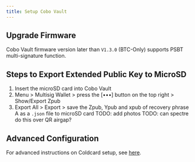 ```yaml
---
title: Setup Cobo Vault
---
```


## Upgrade Firmware
Cobo Vault firmware version later than `V1.3.0` (BTC-Only) supports PSBT multi-signature function.

## Steps to Export Extended Public Key to MicroSD
1. Insert the microSD card into Cobo Vault
2. Menu > Multisig Wallet > press the [•••] button on the top right > Show/Export Zpub
3. Export All > Export > save the Zpub, Ypub and xpub of recovery phrase A as a `.json` file to microSD card
TODO: add photos
TODO: can spectre do this over QR airgap?


## Advanced Configuration
For advanced instructions on Coldcard setup, see [here](/setup-wallets/cobo-vault-advanced).
